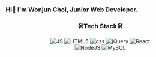 ### Hi👋 I'm Wonjun Choi, Junior Web Developer.

<div align=center>

 <h3>🛠Tech Stack🛠</h3>
 
 ![JS](https://img.shields.io/badge/JavaScript-F7DF1E?style=flat-square&logo=JavaScript&logoColor=black) 
 ![HTML5](https://img.shields.io/badge/HTML5-E34F26?style=flat-square&logo=HTML5&logoColor=white) 
 ![css](https://img.shields.io/badge/CSS-1572B6?style=flat-square&logo=CSS3&logoColor=white) 
 ![jQuery](https://img.shields.io/badge/jQuery-0769AD?style=flat-square&logo=jQuery&logoColor=white)
 ![React](https://img.shields.io/badge/React-61DAFB?style=flat-square&logo=React&logoColor=white)<br>
 ![NodeJS](https://img.shields.io/badge/Node.js-339933?style=flat-square&logo=Node.js&logoColor=white) 
 ![MySQL](https://img.shields.io/badge/MySQL-4479A1?style=flat-square&logo=MySQL&logoColor=white)
</div>
<!--
**CHOIALTH/CHOIALTH** is a ✨ _special_ ✨ repository because its `README.md` (this file) appears on your GitHub profile.



Here are some ideas to get you started:

 
- 🔭 I’m currently working on ...
- 🌱 I’m currently learning ...
- 👯 I’m looking to collaborate on ...
- 🤔 I’m looking for help with ...
- 💬 Ask me about ...
- 📫 How to reach me: ...
- 😄 Pronouns: ...
- ⚡ Fun fact: ...
-->
